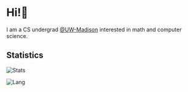 
<h1>Hi!👋</h1>

I am a CS undergrad [@UW-Madison](https://www.cs.wisc.edu) interested in math and computer science. 

## Statistics

![Stats](https://github-readme-stats-git-masterrstaa-rickstaa.vercel.app/api?username=Yuhan-W&hide=stars,prs&theme=vue)

<!--![Lang](https://github-readme-stats.vercel.app/api/top-langs/?username=Yuhan-W&hide=javascript&theme=vue&layout=compact) -->

![Lang](https://github-readme-stats-git-masterrstaa-rickstaa.vercel.app/api/top-langs/?username=Yuhan-W&hide=javascript&theme=vue&layout=compact)

